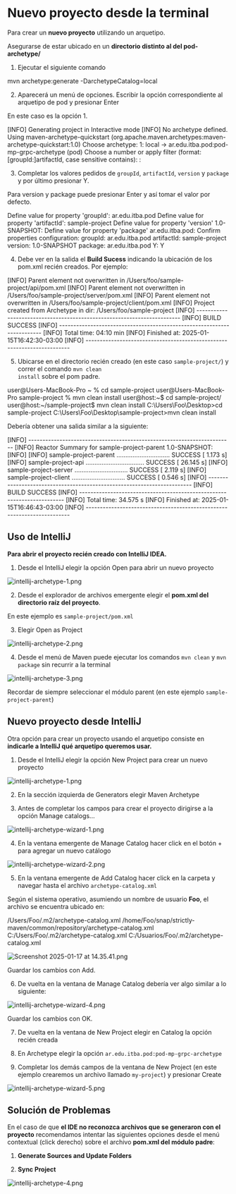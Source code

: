 # Nuevo proyecto desde la terminal

Para crear un **nuevo proyecto** utilizando un arquetipo.

<warning>

Asegurarse de estar ubicado en un **directorio distinto al del pod-archetype/**

</warning>

1. Ejecutar el siguiente comando

<code-block lang="console">mvn archetype:generate -DarchetypeCatalog=local
</code-block>

2. Aparecerá un menú de opciones. Escribir la opción correspondiente al arquetipo de <shortcut>pod</shortcut>
y presionar <shortcut>Enter</shortcut>

En este caso es la opción <shortcut>1</shortcut>.

<code-block lang="console">
[INFO] Generating project in Interactive mode
[INFO] No archetype defined. Using maven-archetype-quickstart (org.apache.maven.archetypes:maven-archetype-quickstart:1.0)
Choose archetype:
1: local -> ar.edu.itba.pod:pod-mp-grpc-archetype (pod)
Choose a number or apply filter (format: [groupId:]artifactId, case sensitive contains): : 
</code-block>

3. Completar los valores pedidos de <code>groupId</code>, <code>artifactId</code>, <code>version</code> y <code>package</code>
y por último presionar <shortcut>Y</shortcut>.

Para version y package puede presionar <shortcut>Enter</shortcut> y así tomar el valor por defecto.

<code-block lang="console">
Define value for property 'groupId': ar.edu.itba.pod
Define value for property 'artifactId': sample-project
Define value for property 'version' 1.0-SNAPSHOT: 
Define value for property 'package' ar.edu.itba.pod: 
Confirm properties configuration:
groupId: ar.edu.itba.pod
artifactId: sample-project
version: 1.0-SNAPSHOT
package: ar.edu.itba.pod
 Y: Y
</code-block>

4. Debe ver en la salida el **Build Sucess** indicando la ubicación de los pom.xml recién creados. Por ejemplo:

<code-block lang="console">
[INFO] Parent element not overwritten in /Users/foo/sample-project/api/pom.xml
[INFO] Parent element not overwritten in /Users/foo/sample-project/server/pom.xml
[INFO] Parent element not overwritten in /Users/foo/sample-project/client/pom.xml
[INFO] Project created from Archetype in dir: /Users/foo/sample-project
[INFO] ------------------------------------------------------------------------
[INFO] BUILD SUCCESS
[INFO] ------------------------------------------------------------------------
[INFO] Total time:  04:10 min
[INFO] Finished at: 2025-01-15T16:42:30-03:00
[INFO] ------------------------------------------------------------------------
</code-block>

5. Ubicarse en el directorio recién creado (en este caso <code>sample-project/</code>) 
y correr el comando <code>mvn clean install</code> sobre el pom padre.

<tabs>
    <tab id="macos-new-project" title="macOS">
        <code-block lang="console">
            user@Users-MacBook-Pro ~ % cd sample-project 
            user@Users-MacBook-Pro sample-project % mvn clean install
        </code-block>
    </tab>
    <tab id="linux-new-project" title="Linux">
        <code-block lang="console">
            user@host:~$ cd sample-project/
            user@host:~/sample-project$ mvn clean install
        </code-block>
    </tab>
    <tab id="windows-new-project" title="Windows">
        <code-block lang="console">
            C:\Users\Foo\Desktop>cd sample-project
            C:\Users\Foo\Desktop\sample-project>mvn clean install
        </code-block>
    </tab>
</tabs>

Debería obtener una salida similar a la siguiente:

<code-block lang="console">
[INFO] ------------------------------------------------------------------------
[INFO] Reactor Summary for sample-project-parent 1.0-SNAPSHOT:
[INFO]
[INFO] sample-project-parent .............................. SUCCESS [  1.173 s]
[INFO] sample-project-api ................................. SUCCESS [ 26.145 s]
[INFO] sample-project-server .............................. SUCCESS [  2.119 s]
[INFO] sample-project-client .............................. SUCCESS [  0.546 s]
[INFO] ------------------------------------------------------------------------
[INFO] BUILD SUCCESS
[INFO] ------------------------------------------------------------------------
[INFO] Total time:  34.575 s
[INFO] Finished at: 2025-01-15T16:46:43-03:00
[INFO] ------------------------------------------------------------------------
</code-block>

## Uso de IntelliJ

**Para abrir el proyecto recién creado con IntelliJ IDEA.**

1. Desde el IntelliJ elegir la opción <shortcut>Open</shortcut> para abrir un nuevo proyecto

![intellij-archetype-1.png](intellij-archetype-1.png)

2. Desde el explorador de archivos emergente elegir el **pom.xml del directorio raíz del proyecto**. 

En este ejemplo es <code>sample-project/pom.xml</code>

3. Elegir <shortcut>Open as Project</shortcut>

![intellij-archetype-2.png](intellij-archetype-2.png)

4. Desde el menú de <shortcut>Maven</shortcut> puede ejecutar los comandos <code>mvn clean</code> y 
<code>mvn package</code> sin recurrir a la terminal

![intellij-archetype-3.png](intellij-archetype-3.png)

<tip>

Recordar de siempre seleccionar el módulo parent 
(en este ejemplo <code>sample-project-parent</code>) 

</tip>

## Nuevo proyecto desde IntelliJ

Otra opción para crear un proyecto usando el arquetipo consiste en **indicarle a IntelliJ
qué arquetipo queremos usar.**

1. Desde el IntelliJ elegir la opción <shortcut>New Project</shortcut> para crear un nuevo proyecto

![intellij-archetype-1.png](intellij-archetype-1.png)

2. En la sección izquierda de <shortcut>Generators</shortcut>
elegir <shortcut>Maven Archetype</shortcut>

3. Antes de completar los campos para crear el proyecto dirigirse a la opción 
<shortcut>Manage catalogs...</shortcut>

![intellij-archetype-wizard-1.png](intellij-archetype-wizard-1.png)

4. En la ventana emergente de 
<shortcut>Manage Catalog</shortcut> 
hacer click en el botón 
<shortcut>+</shortcut> 
para agregar un nuevo catálogo

![intellij-archetype-wizard-2.png](intellij-archetype-wizard-2.png)

5. En la ventana emergente de 
<shortcut>Add Catalog</shortcut> 
hacer click en la carpeta y navegar hasta el archivo 
<code>archetype-catalog.xml</code>

Según el sistema operativo, asumiendo un nombre de usuario **Foo**, el archivo se encuentra ubicado en:

<tabs>
    <tab id="macos-catalog" title="macOS">
        <code-block lang="console">
            /Users/Foo/.m2/archetype-catalog.xml
        </code-block>
    </tab>
    <tab id="linux-catalog" title="Linux">
        <code-block lang="console">
            /home/Foo/snap/strictly-maven/common/repository/archetype-catalog.xml
        </code-block>
    </tab>
    <tab id="windows-catalog" title="Windows">
        <code-block lang="console">
            C:/Users/Foo/.m2/archetype-catalog.xml
            C:/Usuarios/Foo/.m2/archetype-catalog.xml
        </code-block>
    </tab>
</tabs>

![Screenshot 2025-01-17 at 14.35.41.png](intellij-archetype-wizard-3.png)

Guardar los cambios con 
<shortcut>Add</shortcut>.

6. De vuelta en la ventana de 
<shortcut>Manage Catalog</shortcut> 
debería ver algo similar a lo siguiente:

![intellij-archetype-wizard-4.png](intellij-archetype-wizard-4.png)

Guardar los cambios con 
<shortcut>OK</shortcut>.

7. De vuelta en la ventana de 
<shortcut>New Project</shortcut> elegir en 
<shortcut>Catalog</shortcut> 
la opción recién creada

8. En 
<shortcut>Archetype</shortcut> 
elegir la opción 
<code>ar.edu.itba.pod:pod-mp-grpc-archetype</code>

9. Completar los demás campos de la ventana de 
<shortcut>New Project</shortcut> (en este ejemplo crearemos un archivo llamado <code>my-project</code>)
y presionar <shortcut>Create</shortcut>

![intellij-archetype-wizard-5.png](intellij-archetype-wizard-5.png)

## Solución de Problemas

<tip>

En el caso de que **el IDE no reconozca archivos que se generaron con el proyecto** recomendamos intentar 
las siguientes opciones desde el menú contextual (click derecho) sobre el archivo **pom.xml del módulo padre**:

1. **Generate Sources and Update Folders**

2. **Sync Project**

![intellij-archetype-4.png](intellij-archetype-4.png)

</tip>
